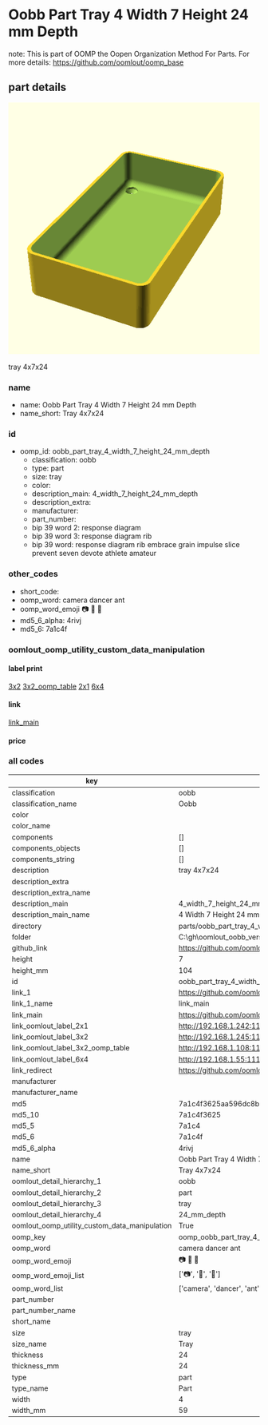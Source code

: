 # Oobb Part Tray 4 Width 7 Height 24 mm Depth  

note: This is part of OOMP the Oopen Organization Method For Parts. For more details: https://github.com/oomlout/oomp_base

##  part details
  

[![](3dpr.png)](3dpr.png)

tray 4x7x24



### name
* name: Oobb Part Tray 4 Width 7 Height 24 mm Depth
* name_short: Tray 4x7x24 
### id
* oomp_id: oobb_part_tray_4_width_7_height_24_mm_depth
  * classification: oobb
  * type: part
  * size: tray
  * color: 
  * description_main: 4_width_7_height_24_mm_depth
  * description_extra: 
  * manufacturer: 
  * part_number: 
  * bip 39 word 2: response diagram
  * bip 39 word 3: response diagram rib
  * bip 39 word: response diagram rib embrace grain impulse slice prevent seven devote athlete amateur

### other_codes
* short_code: 
* oomp_word: camera dancer ant
* oomp_word_emoji :camera: :dancer: :ant:
* md5_6_alpha: 4rivj
* md5_6: 7a1c4f






### oomlout_oomp_utility_custom_data_manipulation
#### label print
[3x2](http://192.168.1.245:1112/?label=oomp%204rivj)
[3x2_oomp_table](http://192.168.1.108:1112/?label=oomp%204rivj)
[2x1](http://192.168.1.242:1112/?label=oomp%204rivj)
[6x4](http://192.168.1.55:1112/?label=oomp%204rivj)    

#### link

[link_main](https://github.com/oomlout/oomlout_oobb_version_4_generated_parts/tree/main/navigation_oomp/oobb/part/tray/4_width_7_height_24_mm_depth/part)                              

#### price







### all codes 
| key | value |  
| --- | --- |  
| classification | oobb |  
| classification_name | Oobb |  
| color |  |  
| color_name |  |  
| components | [] |  
| components_objects | [] |  
| components_string | [] |  
| description | tray 4x7x24 |  
| description_extra |  |  
| description_extra_name |  |  
| description_main | 4_width_7_height_24_mm_depth |  
| description_main_name | 4 Width 7 Height 24 mm Depth |  
| directory | parts/oobb_part_tray_4_width_7_height_24_mm_depth |  
| folder | C:\gh\oomlout_oobb_version_4_generated_parts\parts\oobb_part_tray_4_width_7_height_24_mm_depth |  
| github_link | https://github.com/oomlout/oomlout_oomp_part_src/tree/main/parts/oobb_part_tray_4_width_7_height_24_mm_depth |  
| height | 7 |  
| height_mm | 104 |  
| id | oobb_part_tray_4_width_7_height_24_mm_depth |  
| link_1 | https://github.com/oomlout/oomlout_oobb_version_4_generated_parts/tree/main/navigation_oomp/oobb/part/tray/4_width_7_height_24_mm_depth/part |  
| link_1_name | link_main |  
| link_main | https://github.com/oomlout/oomlout_oobb_version_4_generated_parts/tree/main/navigation_oomp/oobb/part/tray/4_width_7_height_24_mm_depth/part |  
| link_oomlout_label_2x1 | http://192.168.1.242:1112/?label=oomp%204rivj |  
| link_oomlout_label_3x2 | http://192.168.1.245:1112/?label=oomp%204rivj |  
| link_oomlout_label_3x2_oomp_table | http://192.168.1.108:1112/?label=oomp%204rivj |  
| link_oomlout_label_6x4 | http://192.168.1.55:1112/?label=oomp%204rivj |  
| link_redirect | https://github.com/oomlout/oomlout_oobb_version_4_generated_parts/tree/main/parts/oobb_tray_04_07_24 |  
| manufacturer |  |  
| manufacturer_name |  |  
| md5 | 7a1c4f3625aa596dc8b2c48971cf3dbd |  
| md5_10 | 7a1c4f3625 |  
| md5_5 | 7a1c4 |  
| md5_6 | 7a1c4f |  
| md5_6_alpha | 4rivj |  
| name | Oobb Part Tray 4 Width 7 Height 24 mm Depth |  
| name_short | Tray 4x7x24  |  
| oomlout_detail_hierarchy_1 | oobb |  
| oomlout_detail_hierarchy_2 | part |  
| oomlout_detail_hierarchy_3 | tray |  
| oomlout_detail_hierarchy_4 | 24_mm_depth |  
| oomlout_oomp_utility_custom_data_manipulation | True |  
| oomp_key | oomp_oobb_part_tray_4_width_7_height_24_mm_depth |  
| oomp_word | camera dancer ant |  
| oomp_word_emoji | :camera: :dancer: :ant: |  
| oomp_word_emoji_list | [':camera:', ':dancer:', ':ant:'] |  
| oomp_word_list | ['camera', 'dancer', 'ant'] |  
| part_number |  |  
| part_number_name |  |  
| short_name |  |  
| size | tray |  
| size_name | Tray |  
| thickness | 24 |  
| thickness_mm | 24 |  
| type | part |  
| type_name | Part |  
| width | 4 |  
| width_mm | 59 |  
